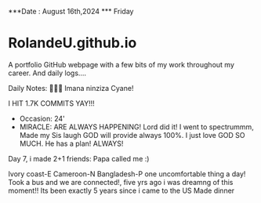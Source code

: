***Date : August 16th,2024 *** Friday
# RolandeU.github.io

A portfolio GitHub webpage with a few bits of my work throughout my career. And daily logs....

Daily Notes:
💚🙏🏾 Imana ninziza Cyane!

I HIT 1.7K COMMITS YAY!!!

- Occasion: 24'
- MIRACLE: ARE ALWAYS HAPPENING!
Lord did it! I went to spectrummm, Made my Sis laugh
GOD will provide always 100%. I just love GOD SO MUCH. He has a plan!
ALWAYS!

Day 7, i made 2+1 friends:
Papa called me :)

Ivory coast-E
Cameroon-N
Bangladesh-P
one uncomfortable thing a day!
Took a bus and we are connected!, five yrs ago i was dreamng of this moment!!
Its been exactly 5 years since i came to the US
Made dinner







